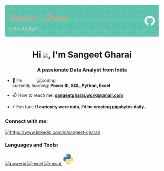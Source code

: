 ![logo](https://github.com/SangeetG11/SangeetG11/blob/main/github-header-image1.png)

<h1 align="center">Hi <img src="https://media.giphy.com/media/hvRJCLFzcasrR4ia7z/giphy.gif" width="5%">, I'm Sangeet Gharai</h1>
<h3 align="center">A passionate Data Analyst from India</h3>

<img align="right" alt="coding" width="400" src="https://media.giphy.com/media/3oKIPEqDGUULpEU0aQ/giphy.gif?cid=790b7611w7r4d8v2j8ovl9l3qoowy1378fpufp8ag9bl7b9s&ep=v1_gifs_search&rid=giphy.gif&ct=g">

- 🌱 I’m currently learning: **Power BI, SQL, Python, Excel**

- 📫 How to reach me: **sangeetgharai.work@gmail.com**

- ⚡ Fun fact: **If curiosity were data, I’d be creating gigabytes daily..**

<h3 align="left">Connect with me:</h3>
<p align="left">
<a href="https://www.linkedin.com/in/sangeet-gharai" target="blank"><img align="center" src="https://raw.githubusercontent.com/rahuldkjain/github-profile-readme-generator/master/src/images/icons/Social/linked-in-alt.svg" alt="https://www.linkedin.com/in/sangeet-gharai/" height="30" width="40" /></a>

</p>

<h3 align="left">Languages and Tools:</h3>
<p align="left"> <a href="https://www.microsoft.com/en-au/power-platform/products/power-bi/" target="_blank" rel="noreferrer"> <img src="https://logos-world.net/wp-content/uploads/2022/02/Power-BI-Logo.png" alt="powerbi" width="40" height="40"/> </a><a href="https://www.microsoft.com/en-in/microsoft-365/excel/" target="_blank" rel="noreferrer"> <img src="https://static.vecteezy.com/system/resources/previews/027/179/360/non_2x/microsoft-excel-icon-logo-symbol-free-png.png" alt="excel" width="40" height="40"/> </a><a href="https://www.microsoft.com/en-us/sql-server" target="_blank" rel="noreferrer"> <img src="https://www.svgrepo.com/show/303229/microsoft-sql-server-logo.svg" alt="mssql" width="40" height="40"/> </a> <a href="https://www.python.org" target="_blank" rel="noreferrer"> <img src="https://raw.githubusercontent.com/devicons/devicon/master/icons/python/python-original.svg" alt="python" width="40" height="40"/> </a>
</p>
